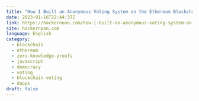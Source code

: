 ```yaml
---
title: "How I Built an Anonymous Voting System on the Ethereum Blockchain Using Zero-Knowledge Proof"
date: 2023-01-16T22:44:37Z
link: https://hackernoon.com/how-i-built-an-anonymous-voting-system-on-the-ethereum-blockchain-using-zero-knowledge-proof?source=rss&utm_medium=RSS&utm_source=news.12bit.vn
site: hackernoon.com
language: English
category:
  - blockchain
  - ethereum
  - zero-knowledge-proofs
  - javascript
  - democracy
  - voting
  - blockchain-voting
  - dapps
draft: false
---
```

